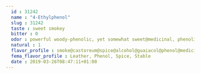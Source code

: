 ```yaml
---
  id : 31242
  name : "4-Ethylphenol"
  slug : 31242
  taste : sweet smokey
  bitter : 0
  odor : powerful woody-phenolic, yet somewhat sweet@medicinal, phenolic
  natural : 1
  flavor_profile : smoke@castoreum@spice@alcohol@guaiacol@phenol@medicinal@phenolic
  fema_flavor_profile : Leather, Phenol, Spice, Stable
  date : 2019-03-26T08:47:11+01:00
---
```



